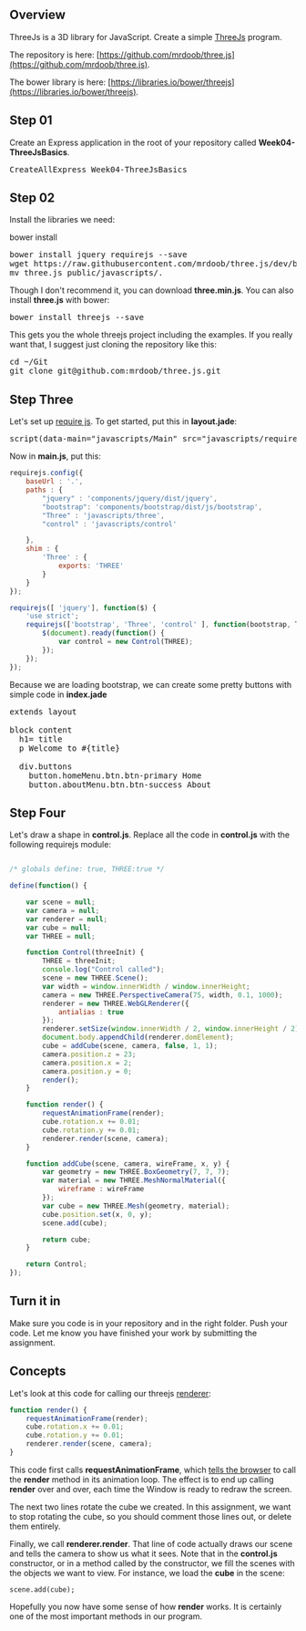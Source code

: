 ## Overview

ThreeJs is a 3D library for JavaScript. Create a simple [ThreeJs](https://threejs.org/) program.

The repository is here: [https://github.com/mrdoob/three.js](https://github.com/mrdoob/three.js).

The bower library is here: [https://libraries.io/bower/threejs](https://libraries.io/bower/threejs).

## Step 01

Create an Express application in the root of your repository called **Week04-ThreeJsBasics**.

<pre>
CreateAllExpress Week04-ThreeJsBasics
</pre>

## Step 02

Install the libraries we need:

bower install

<pre>
bower install jquery requirejs --save
wget https://raw.githubusercontent.com/mrdoob/three.js/dev/build/three.js
mv three.js public/javascripts/.
</pre>

Though I don't recommend it, you can download **three.min.js**. You can also install **three.js** with bower:

<pre>
bower install threejs --save
</pre>

This gets you the whole threejs project including the examples. If you really want that, I suggest just cloning the repository like this:

<pre>
cd ~/Git
git clone git@github.com:mrdoob/three.js.git
</pre>

## Step Three

Let's set up [require js][reqjs]. To get started, put this in **layout.jade**:

<pre>
script(data-main="javascripts/Main" src="javascripts/require.js")
</pre>

Now in **main.js**, put this:

```javascript
requirejs.config({
    baseUrl : '.',
    paths : {
        "jquery" : 'components/jquery/dist/jquery',
        "bootstrap": 'components/bootstrap/dist/js/bootstrap',
        "Three" : 'javascripts/three',
        "control" : 'javascripts/control'

    },
    shim : {
        'Three' : {
            exports: 'THREE'
        }
    }
});

requirejs([ 'jquery'], function($) {
    'use strict';
    requirejs(['bootstrap', 'Three', 'control' ], function(bootstrap, THREE, Control) {
        $(document).ready(function() {
            var control = new Control(THREE);
        });
    });
});
```

Because we are loading bootstrap, we can create some pretty buttons with simple code in **index.jade**

<pre>
extends layout

block content
  h1= title
  p Welcome to #{title}

  div.buttons
    button.homeMenu.btn.btn-primary Home
    button.aboutMenu.btn.btn-success About
</pre>

## Step Four

Let's draw a shape in **control.js**. Replace all the code in **control.js** with the following requirejs module:

```javascript

/* globals define: true, THREE:true */

define(function() {

    var scene = null;
    var camera = null;
    var renderer = null;
    var cube = null;
    var THREE = null;

    function Control(threeInit) {
        THREE = threeInit;
        console.log("Control called");
        scene = new THREE.Scene();
        var width = window.innerWidth / window.innerHeight;
        camera = new THREE.PerspectiveCamera(75, width, 0.1, 1000);
        renderer = new THREE.WebGLRenderer({
            antialias : true
        });
        renderer.setSize(window.innerWidth / 2, window.innerHeight / 2);
        document.body.appendChild(renderer.domElement);
        cube = addCube(scene, camera, false, 1, 1);
        camera.position.z = 23;
        camera.position.x = 2;
        camera.position.y = 0;
        render();
    }

    function render() {
        requestAnimationFrame(render);
        cube.rotation.x += 0.01;
        cube.rotation.y += 0.01;
        renderer.render(scene, camera);
    }

    function addCube(scene, camera, wireFrame, x, y) {
        var geometry = new THREE.BoxGeometry(7, 7, 7);
        var material = new THREE.MeshNormalMaterial({            
            wireframe : wireFrame
        });
        var cube = new THREE.Mesh(geometry, material);
        cube.position.set(x, 0, y);
        scene.add(cube);

        return cube;
    }

    return Control;
});
```

<!-- Links -->

[reqjs]: http://www.elvenware.com/charlie/development/web/JavaScript/Require.html

## Turn it in

Make sure you code is in your repository and in the right folder. Push your code. Let me know you have finished your work by submitting the assignment.

## Concepts

Let's look at this code for calling our threejs [renderer](http://threejs.org/docs/#Reference/Renderers/WebGLRenderer):

```javascript
function render() {
	requestAnimationFrame(render);
	cube.rotation.x += 0.01;
	cube.rotation.y += 0.01;
	renderer.render(scene, camera);
}
```

This code first calls **requestAnimationFrame**, which [tells the browser][request] to call the **render** method in its animation loop. The effect is to end up calling **render** over and over, each time the Window is ready to redraw the screen.

The next two lines rotate the cube we created. In this assignment, we want to stop rotating the cube, so you should comment those lines out, or delete them entirely.

Finally, we call **renderer.render**. That line of code actually draws our scene and tells the camera to show us what it sees. Note that in the **control.js** constructor, or in a method called by the constructor, we fill the scenes with the objects we want to view. For instance, we load the **cube** in the scene:

	scene.add(cube);

Hopefully you now have some sense of how **render** works. It is certainly one of the most important methods in our program.

[request]: https://developer.mozilla.org/en-US/docs/Web/API/window.requestAnimationFrame
